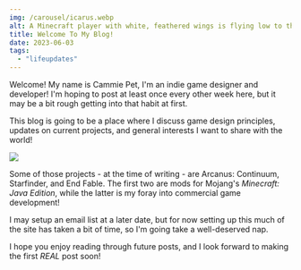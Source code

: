 ```yaml
---
img: /carousel/icarus.webp
alt: A Minecraft player with white, feathered wings is flying low to the water's surface as the sun reflects off of it.
title: Welcome To My Blog!
date: 2023-06-03
tags:
  - "lifeupdates"
---
```

Welcome! My name is Cammie Pet, I'm an indie game designer and developer! I'm hoping to post at least once every other week here, but it may be a bit rough getting into that habit at first.

This blog is going to be a place where I discuss game design principles, updates on current projects, and general interests I want to share with the world!

![](/about/space_helmet.webp)

Some of those projects - at the time of writing - are Arcanus: Continuum, Starfinder, and End Fable. The first two are mods for Mojang's *Minecraft: Java Edition*, while the latter is my foray into commercial game development!

I may setup an email list at a later date, but for now setting up this much of the site has taken a bit of time, so I'm going take a well-deserved nap.

I hope you enjoy reading through future posts, and I look forward to making the first *REAL* post soon!